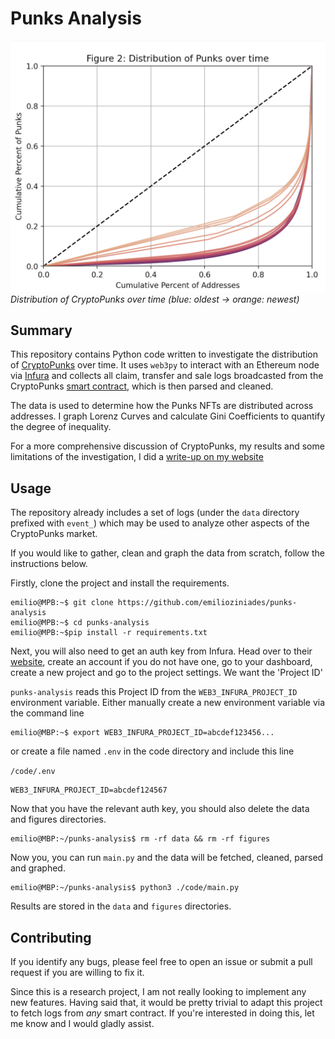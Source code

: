 # Punks Analysis

![Distribution of CryptoPunks over time](.github/banner.png "Distribution of CryptoPunks over time")
_Distribution of CryptoPunks over time (blue: oldest -> orange: newest)_

## Summary

This repository contains Python code written to investigate the distribution of [CryptoPunks](https://www.larvalabs.com/cryptopunks) over time. It uses `web3py` to interact with an Ethereum node via [Infura](https://infura.io) and collects all claim, transfer and sale logs broadcasted from the CryptoPunks [smart contract](https://etherscan.io/address/0xb47e3cd837dDF8e4c57F05d70Ab865de6e193BBB), which is then parsed and cleaned.

The data is used to determine how the Punks NFTs are distributed across addresses. I graph Lorenz Curves and calculate Gini Coefficients to quantify the degree of inequality.

For a more comprehensive discussion of CryptoPunks, my results and some limitations of the investigation, I did a [write-up on my website](https://emilio.co.za/write/cryptopunks)

## Usage

The repository already includes a set of logs (under the `data` directory prefixed with `event_`) which may be used to analyze other aspects of the CryptoPunks market.

If you would like to gather, clean and graph the data from scratch, follow the instructions below.

Firstly, clone the project and install the requirements.

```console
emilio@MPB:~$ git clone https://github.com/emilioziniades/punks-analysis
emilio@MPB:~$ cd punks-analysis
emilio@MPB:~$pip install -r requirements.txt

```

Next, you will also need to get an auth key from Infura. Head over to their [website](https://infura.io), create an account if you do not have one, go to your dashboard, create a new project and go to the project settings. We want the 'Project ID'

`punks-analysis` reads this Project ID from the `WEB3_INFURA_PROJECT_ID` environment variable. Either manually create a new environment variable via the command line

```console
emilio@MBP:~$ export WEB3_INFURA_PROJECT_ID=abcdef123456...
```

or create a file named `.env` in the code directory and include this line

`/code/.env`

```
WEB3_INFURA_PROJECT_ID=abcdef124567
```

Now that you have the relevant auth key, you should also delete the data and figures directories.

```console
emilio@MBP:~/punks-analysis$ rm -rf data && rm -rf figures
```

Now you, you can run `main.py` and the data will be fetched, cleaned, parsed and graphed.

```console
emilio@MBP:~/punks-analysis$ python3 ./code/main.py
```

Results are stored in the `data` and `figures` directories.

## Contributing

If you identify any bugs, please feel free to open an issue or submit a pull request if you are willing to fix it.

Since this is a research project, I am not really looking to implement any new features. Having said that, it would be pretty trivial to adapt this project to fetch logs from _any_ smart contract. If you're interested in doing this, let me know and I would gladly assist.
